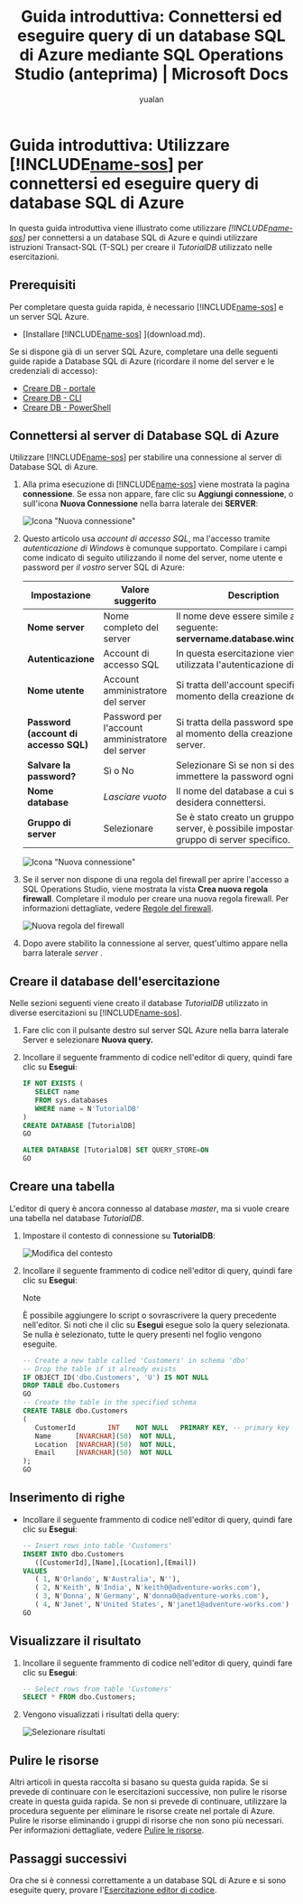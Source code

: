 ﻿---
title: 'Guida introduttiva: Connettersi ed eseguire query di un database SQL di Azure mediante SQL Operations Studio (anteprima) | Microsoft Docs'
description: In questa guida introduttiva viene illustrato come utilizzare SQL Operations Studio (anteprima) per connettersi a un database SQL di Azure ed eseguire query
ms.custom: tools|sos
ms.date: 03/08/2018
ms.prod: sql-non-specified
ms.reviewer: alayu; erickang; sstein
ms.suite: sql
ms.prod_service: sql-tools
ms.component: sos
ms.tgt_pltfrm: ''
ms.topic: quickstart
author: yualan
ms.author: alayu
manager: craigg
ms.workload: Inactive
ms.openlocfilehash: 82fbe7376d762940815c7739311e69672b7fbff6
ms.sourcegitcommit: 6c06267f3eeeb3f0d6fc4c57e1387621720ca8bf
ms.translationtype: MT
ms.contentlocale: it-IT
ms.lasthandoff: 03/09/2018
---
# <a name="quickstart-use-includename-sosincludesname-sos-shortmd-to-connect-and-query-azure-sql-database"></a>Guida introduttiva: Utilizzare [!INCLUDE[name-sos](../includes/name-sos-short.md)] per connettersi ed eseguire query di database SQL di Azure

In questa guida introduttiva viene illustrato come utilizzare *[!INCLUDE[name-sos](../includes/name-sos-short.md)]* per connettersi a un database SQL di Azure e quindi utilizzare istruzioni Transact-SQL (T-SQL) per creare il *TutorialDB* utilizzato nelle esercitazioni.

## <a name="prerequisites"></a>Prerequisiti

Per completare questa guida rapida, è necessario [!INCLUDE[name-sos](../includes/name-sos-short.md)] e un server SQL Azure.

- [Installare [!INCLUDE[name-sos](../includes/name-sos-short.md)] ](download.md).

Se si dispone già di un server SQL Azure, completare una delle seguenti guide rapide a Database SQL di Azure (ricordare il nome del server e le credenziali di accesso):

- [Creare DB - portale](https://docs.microsoft.com/azure/sql-database/sql-database-get-started-portal)
- [Creare DB - CLI](https://docs.microsoft.com/azure/sql-database/sql-database-get-started-cli)
- [Creare DB - PowerShell](https://docs.microsoft.com/azure/sql-database/sql-database-get-started-powershell)


## <a name="connect-to-your-azure-sql-database-server"></a>Connettersi al server di Database SQL di Azure

Utilizzare [!INCLUDE[name-sos](../includes/name-sos-short.md)] per stabilire una connessione al server di Database SQL di Azure.

1. Alla prima esecuzione di [!INCLUDE[name-sos](../includes/name-sos-short.md)] viene mostrata la pagina **connessione**. Se essa non appare, fare clic su **Aggiungi connessione**, o sull'icona **Nuova Connessione** nella barra laterale dei **SERVER**:
   
   ![Icona "Nuova connessione"](media/quickstart-sql-database/new-connection-icon.png)

2. Questo articolo usa *account di accesso SQL*, ma l'accesso tramite *autenticazione di Windows* è comunque supportato. Compilare i campi come indicato di seguito utilizzando il nome del server, nome utente e password per *il vostro* server SQL di Azure:

   | Impostazione       | Valore suggerito | Description |
   | ------------ | ------------------ | ------------------------------------------------- | 
   | **Nome server** | Nome completo del server | Il nome deve essere simile al seguente: **servername.database.windows.net** |
   | **Autenticazione** | Account di accesso SQL| In questa esercitazione viene utilizzata l'autenticazione di SQL. |
   | **Nome utente** | Account amministratore del server | Si tratta dell'account specificato al momento della creazione del server. |
   | **Password (account di accesso SQL)** | Password per l'account amministratore del server | Si tratta della password specificata al momento della creazione del server. |
   | **Salvare la password?** | Sì o No | Selezionare Sì se non si desidera immettere la password ogni volta. |
   | **Nome database** | *Lasciare vuoto* | Il nome del database a cui si desidera connettersi. |
   | **Gruppo di server** | Selezionare <Default> | Se è stato creato un gruppo di server, è possibile impostare per un gruppo di server specifico. | 

   ![Icona "Nuova connessione"](media/quickstart-sql-database/new-connection-screen.png) 

3. Se il server non dispone di una regola del firewall per aprire l'accesso a SQL Operations Studio, viene mostrata la vista **Crea nuova regola firewall**. Completare il modulo per creare una nuova regola firewall. Per informazioni dettagliate, vedere [Regole del firewall](https://docs.microsoft.com/azure/sql-database/sql-database-firewall-configure).

   ![Nuova regola del firewall](media/quickstart-sql-database/firewall.png)  

4. Dopo avere stabilito la connessione al server, quest'ultimo appare nella barra laterale *server* .

## <a name="create-the-tutorial-database"></a>Creare il database dell'esercitazione

Nelle sezioni seguenti viene creato il database *TutorialDB* utilizzato in diverse esercitazioni su [!INCLUDE[name-sos](../includes/name-sos-short.md)].

1. Fare clic con il pulsante destro sul server SQL Azure nella barra laterale Server e selezionare **Nuova query.**

1. Incollare il seguente frammento di codice nell'editor di query, quindi fare clic su **Esegui**:

   ```sql
   IF NOT EXISTS (
      SELECT name
      FROM sys.databases
      WHERE name = N'TutorialDB'
   )
   CREATE DATABASE [TutorialDB]
   GO

   ALTER DATABASE [TutorialDB] SET QUERY_STORE=ON
   GO
   ```



## <a name="create-a-table"></a>Creare una tabella

L'editor di query è ancora connesso al database *master*, ma si vuole creare una tabella nel database *TutorialDB*.

1. Impostare il contesto di connessione su **TutorialDB**:

   ![Modifica del contesto](media/quickstart-sql-database/change-context.png)



1. Incollare il seguente frammento di codice nell'editor di query, quindi fare clic su **Esegui**:

   > [!NOTE]
   > È possibile aggiungere lo script o sovrascrivere la query precedente nell'editor. Si noti che il clic su **Esegui** esegue solo la query selezionata. Se nulla è selezionato, tutte le query presenti nel foglio vengono eseguite.

   ```sql
   -- Create a new table called 'Customers' in schema 'dbo'
   -- Drop the table if it already exists
   IF OBJECT_ID('dbo.Customers', 'U') IS NOT NULL
   DROP TABLE dbo.Customers
   GO
   -- Create the table in the specified schema
   CREATE TABLE dbo.Customers
   (
      CustomerId        INT    NOT NULL   PRIMARY KEY, -- primary key column
      Name      [NVARCHAR](50)  NOT NULL,
      Location  [NVARCHAR](50)  NOT NULL,
      Email     [NVARCHAR](50)  NOT NULL
   );
   GO
   ```


## <a name="insert-rows"></a>Inserimento di righe

- Incollare il seguente frammento di codice nell'editor di query, quindi fare clic su **Esegui**:

   ```sql
   -- Insert rows into table 'Customers'
   INSERT INTO dbo.Customers
      ([CustomerId],[Name],[Location],[Email])
   VALUES
      ( 1, N'Orlando', N'Australia', N''),
      ( 2, N'Keith', N'India', N'keith0@adventure-works.com'),
      ( 3, N'Donna', N'Germany', N'donna0@adventure-works.com'),
      ( 4, N'Janet', N'United States', N'janet1@adventure-works.com')
   GO
   ```


## <a name="view-the-result"></a>Visualizzare il risultato
1. Incollare il seguente frammento di codice nell'editor di query, quindi fare clic su **Esegui**:

   ```sql
   -- Select rows from table 'Customers'
   SELECT * FROM dbo.Customers;
   ```

1. Vengono visualizzati i risultati della query:

   ![Selezionare risultati](media/quickstart-sql-database/select-results.png)


## <a name="clean-up-resources"></a>Pulire le risorse

Altri articoli in questa raccolta si basano su questa guida rapida. Se si prevede di continuare con le esercitazioni successive, non pulire le risorse create in questa guida rapida. Se non si prevede di continuare, utilizzare la procedura seguente per eliminare le risorse create nel portale di Azure.
Pulire le risorse eliminando i gruppi di risorse che non sono più necessari. Per informazioni dettagliate, vedere [Pulire le risorse](https://docs.microsoft.com/en-us/azure/sql-database/sql-database-get-started-portal#clean-up-resources).

## <a name="next-steps"></a>Passaggi successivi

Ora che si è connessi correttamente a un database SQL di Azure e si sono eseguite query, provare l'[Esercitazione editor di codice](tutorial-sql-editor.md).
